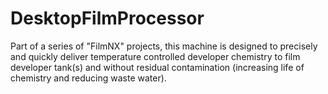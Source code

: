 # DesktopFilmProcessor
Part of a series of "FilmNX" projects, this machine is designed to precisely and quickly deliver temperature controlled developer chemistry to film developer tank(s) and without residual contamination (increasing life of chemistry and reducing waste water). 
